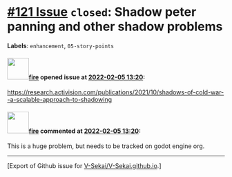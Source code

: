 # [\#121 Issue](https://github.com/V-Sekai/V-Sekai.github.io/issues/121) `closed`: Shadow peter panning and other shadow problems
**Labels**: `enhancement`, `05-story-points`


#### <img src="https://avatars.githubusercontent.com/u/32321?u=c2e06a3d2b49a467aa907e54aa259516440267cc&v=4" width="50">[fire](https://github.com/fire) opened issue at [2022-02-05 13:20](https://github.com/V-Sekai/V-Sekai.github.io/issues/121):

https://research.activision.com/publications/2021/10/shadows-of-cold-war--a-scalable-approach-to-shadowing

#### <img src="https://avatars.githubusercontent.com/u/32321?u=c2e06a3d2b49a467aa907e54aa259516440267cc&v=4" width="50">[fire](https://github.com/fire) commented at [2022-02-05 13:20](https://github.com/V-Sekai/V-Sekai.github.io/issues/121#issuecomment-1107842182):

This is a huge problem, but needs to be tracked on godot engine org.


-------------------------------------------------------------------------------



[Export of Github issue for [V-Sekai/V-Sekai.github.io](https://github.com/V-Sekai/V-Sekai.github.io).]
